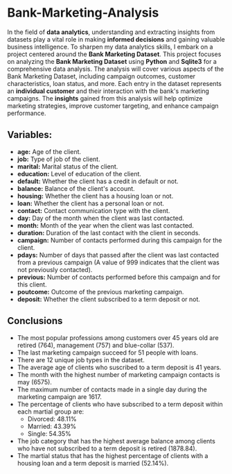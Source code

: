 # Bank-Marketing-Analysis
In the field of **data analytics**, understanding and extracting insights from datasets play a vital role in making **informed decisions** and gaining valuable business intelligence. To sharpen my data analytics skills, I embark on a project centered around the **Bank Marketing Dataset**. This project focuses on analyzing the **Bank Marketing Dataset** using **Python** and **Sqlite3** for a comprehensive data analysis. The analysis will cover various aspects of the Bank Marketing Dataset, including campaign outcomes, customer characteristics, loan status, and more. Each entry in the dataset represents an **individual customer** and their interaction with the bank's marketing campaigns. The **insights** gained from this analysis will help optimize marketing strategies, improve customer targeting, and enhance campaign performance.

## Variables:
- **age:** Age of the client.
- **job:** Type of job of the client.
- **marital:** Marital status of the client.
- **education:** Level of education of the client.
- **default:** Whether the client has a credit in default or not.
- **balance:** Balance of the client's account.
- **housing:** Whether the client has a housing loan or not.
- **loan:** Whether the client has a personal loan or not.
- **contact:** Contact communication type with the client.
- **day:** Day of the month when the client was last contacted.
- **month:** Month of the year when the client was last contacted.
- **duration:** Duration of the last contact with the client in seconds.
- **campaign:** Number of contacts performed during this campaign for the client.
- **pdays:** Number of days that passed after the client was last contacted from a previous campaign (A value of 999 indicates that the client was not previously contacted).
- **previous:** Number of contacts performed before this campaign and for this client.
- **poutcome:** Outcome of the previous marketing campaign.
- **deposit:** Whether the client subscribed to a term deposit or not.

## Conclusions
- The most popular professions among customers over 45 years old are retired (764), management (757) and blue-collar (537).
- The last marketing campaign succeed for 51 people with loans.
- There are 12 unique job types in the dataset.
- The average age of clients who suscribed to a term deposit is 41 years.
- The month with the highest number of marketing campaign contacts is may (6575).
- The maximum number of contacts made in a single day during the marketing campaign are 1617.
- The percentage of clients who have subscribed to a term deposit within each martial group are:
    - Divorced: 48.11%
    - Married: 43.39%
    - Single: 54.35%
- The job category that has the highest average balance among clients who have not subscribed to a term deposit is retired (1878.84).
- The martial status that has the highest percentage of clients with a housing loan and a term deposit is married (52.14%).
